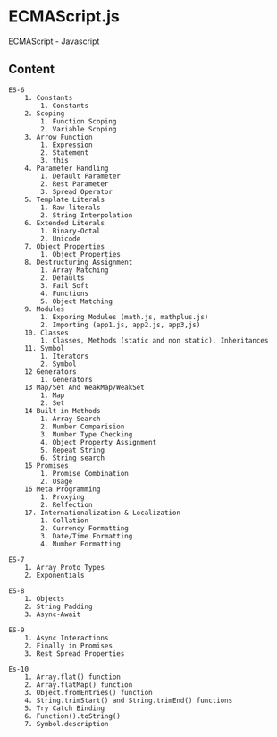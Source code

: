 # ECMAScript.js

ECMAScript - Javascript

## Content

    ES-6
        1. Constants
            1. Constants
        2. Scoping
            1. Function Scoping
            2. Variable Scoping
        3. Arrow Function
            1. Expression
            2. Statement
            3. this
        4. Parameter Handling
            1. Default Parameter
            2. Rest Parameter
            3. Spread Operator
        5. Template Literals
            1. Raw literals
            2. String Interpolation
        6. Extended Literals
            1. Binary-Octal
            2. Unicode
        7. Object Properties
            1. Object Properties
        8. Destructuring Assignment
            1. Array Matching
            2. Defaults
            3. Fail Soft
            4. Functions
            5. Object Matching
        9. Modules
            1. Exporing Modules (math.js, mathplus.js)
            2. Importing (app1.js, app2.js, app3,js) 
        10. Classes
            1. Classes, Methods (static and non static), Inheritances
        11. Symbol
            1. Iterators
            2. Symbol
        12 Generators
            1. Generators
        13 Map/Set And WeakMap/WeakSet
            1. Map
            2. Set
        14 Built in Methods
            1. Array Search
            2. Number Comparision
            3. Number Type Checking
            4. Object Property Assignment
            5. Repeat String
            6. String search
        15 Promises
            1. Promise Combination
            2. Usage
        16 Meta Programming
            1. Proxying
            2. Relfection
        17. Internationalization & Localization
            1. Collation
            2. Currency Formatting
            3. Date/Time Formatting
            4. Number Formatting

    ES-7
        1. Array Proto Types
        2. Exponentials

    ES-8
        1. Objects
        2. String Padding
        3. Async-Await

    ES-9
        1. Async Interactions
        2. Finally in Promises
        3. Rest Spread Properties

    Es-10
        1. Array.flat() function
        2. Array.flatMap() function
        3. Object.fromEntries() function
        4. String.trimStart() and String.trimEnd() functions
        5. Try Catch Binding
        6. Function().toString()
        7. Symbol.description